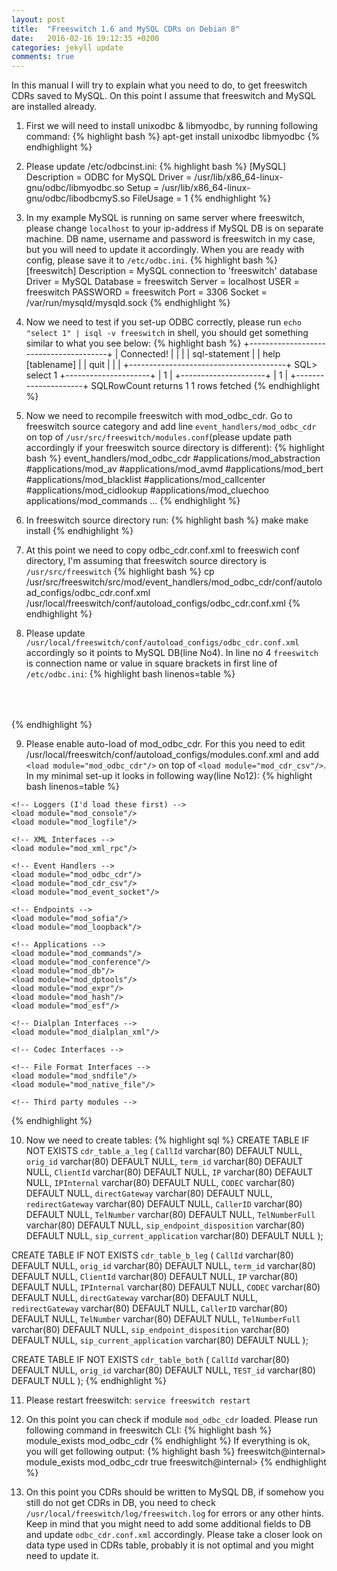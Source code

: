 ```yaml
---
layout: post
title:  "Freeswitch 1.6 and MySQL CDRs on Debian 8"
date:   2016-02-16 19:12:35 +0200
categories: jekyll update
comments: true
---
```

In this manual I will try to explain what you need to do, to get freeswitch CDRs saved to MySQL. On this point I assume that freeswitch and MySQL are installed already.

1) First we will need to install unixodbc & libmyodbc, by running following command:
{% highlight bash %}
apt-get install unixodbc libmyodbc
{% endhighlight %}

2) Please update /etc/odbcinst.ini:
{% highlight bash %}
[MySQL]
Description = ODBC for MySQL
Driver = /usr/lib/x86_64-linux-gnu/odbc/libmyodbc.so
Setup = /usr/lib/x86_64-linux-gnu/odbc/libodbcmyS.so
FileUsage = 1
{% endhighlight %}

3) In my example MySQL is running on same server where freeswitch, please change `localhost` to your ip-address if MySQL DB is on separate machine. DB name, username and password is freeswitch in my case, but you will need to update it accordingly. When you are ready with config, please save it to `/etc/odbc.ini`.
{% highlight bash %}
[freeswitch]
Description           = MySQL connection to 'freeswitch' database
Driver                = MySQL
Database              = freeswitch
Server                = localhost
USER                  = freeswitch
PASSWORD              = freeswitch
Port                  = 3306
Socket                = /var/run/mysqld/mysqld.sock
{% endhighlight %}

4) Now we need to test if you set-up ODBC correctly, please run `echo "select 1" | isql -v freeswitch` in shell, you should get something similar to what you see below:
{% highlight bash %}
+---------------------------------------+
| Connected!                            |
|                                       |
| sql-statement                         |
| help [tablename]                      |
| quit                                  |
|                                       |
+---------------------------------------+
SQL> select 1
+---------------------+
| 1                   |
+---------------------+
| 1                   |
+---------------------+
SQLRowCount returns 1
1 rows fetched
{% endhighlight %}

5) Now we need to recompile freeswitch with mod_odbc_cdr. Go to freeswitch source category and add line `event_handlers/mod_odbc_cdr` on top 
of `/usr/src/freeswitch/modules.conf`(please update path accordingly if your freeswitch source directory is different):
{% highlight bash %}
event_handlers/mod_odbc_cdr
#applications/mod_abstraction
#applications/mod_av
#applications/mod_avmd
#applications/mod_bert
#applications/mod_blacklist
#applications/mod_callcenter
#applications/mod_cidlookup
#applications/mod_cluechoo
applications/mod_commands
...
{% endhighlight %}

6) In freeswitch source directory run: 
{% highlight bash %}
make
make install
{% endhighlight %}

7) At this point we need to copy odbc_cdr.conf.xml to freeswich conf directory, I'm assuming that freeswitch source directory is `/usr/src/freeswitch`
{% highlight bash %}
cp /usr/src/freeswitch/src/mod/event_handlers/mod_odbc_cdr/conf/autoload_configs/odbc_cdr.conf.xml /usr/local/freeswitch/conf/autoload_configs/odbc_cdr.conf.xml
{% endhighlight %}

8) Please update `/usr/local/freeswitch/conf/autoload_configs/odbc_cdr.conf.xml` accordingly so it points to MySQL DB(line No4). In line no 4 `freeswitch` is connection name or value in square brackets in first line of `/etc/odbc.ini`:
{% highlight bash linenos=table %}
<configuration name="odbc_cdr.conf" description="ODBC CDR Configuration">
  <settings>
    <!-- <param name="odbc-dsn" value="database:username:password"/> -->
	<param name="odbc-dsn" value="odbc://freeswitch"/>
        <!-- global value can be "a-leg", "b-leg", "both" (default is "both") -->
        <param name="log-leg" value="both"/>
    <!-- value can be "always", "never", "on-db-fail" -->
    <param name="write-csv" value="on-db-fail"/>
        <!-- location to store csv copy of CDR -->
    <param name="csv-path" value="/usr/local/freeswitch/log/odbc_cdr"/>
    <!-- if "csv-path-on-fail" is set, failed INSERTs will be placed here as CSV files otherwise they will be placed in "csv-path" -->
    <param name="csv-path-on-fail" value="/usr/local/freeswitch/log/odbc_cdr/failed"/>
    <!-- dump SQL statement after leg ends -->
        <param name="debug-sql" value="true"/>
  </settings>
  <tables>
        <!-- only a-legs will be inserted into this table -->
    <table name="cdr_table_a_leg" log-leg="a-leg">
      <field name="CallId" chan-var-name="call_uuid"/>
      <field name="orig_id" chan-var-name="uuid"/>
      <field name="term_id" chan-var-name="sip_call_id"/>
      <field name="ClientId" chan-var-name="uuid"/>
      <field name="IP" chan-var-name="sip_network_ip"/>
      <field name="IPInternal" chan-var-name="sip_via_host"/>
      <field name="CODEC" chan-var-name="read_codec"/>
      <field name="directGateway" chan-var-name="sip_req_host"/>
      <field name="redirectGateway" chan-var-name="sip_redirect_contact_host_0"/>
      <field name="CallerID" chan-var-name="sip_from_user"/>
      <field name="TelNumber" chan-var-name="sip_req_user"/>
      <field name="TelNumberFull" chan-var-name="sip_to_user"/>
      <field name="sip_endpoint_disposition" chan-var-name="endpoint_disposition"/>
      <field name="sip_current_application" chan-var-name="current_application"/>
    </table>
        <!-- only b-legs will be inserted into this table -->
    <table name="cdr_table_b_leg" log-leg="b-leg">
      <field name="CallId" chan-var-name="call_uuid"/>
      <field name="orig_id" chan-var-name="uuid"/>
      <field name="term_id" chan-var-name="sip_call_id"/>
      <field name="ClientId" chan-var-name="uuid"/>
      <field name="IP" chan-var-name="sip_network_ip"/>
      <field name="IPInternal" chan-var-name="sip_via_host"/>
      <field name="CODEC" chan-var-name="read_codec"/>
      <field name="directGateway" chan-var-name="sip_req_host"/>
      <field name="redirectGateway" chan-var-name="sip_redirect_contact_host_0"/>
      <field name="CallerID" chan-var-name="sip_from_user"/>
      <field name="TelNumber" chan-var-name="sip_req_user"/>
      <field name="TelNumberFull" chan-var-name="sip_to_user"/>
      <field name="sip_endpoint_disposition" chan-var-name="endpoint_disposition"/>
      <field name="sip_current_application" chan-var-name="current_application"/>
    </table>
        <!-- both legs will be inserted into this table -->
    <table name="cdr_table_both">
      <field name="CallId" chan-var-name="uuid"/>
      <field name="orig_id" chan-var-name="Caller-Unique-ID"/>
      <field name="TEST_id" chan-var-name="sip_from_uri"/>
    </table>
  </tables>
</configuration>
{% endhighlight %}

9) Please enable auto-load of mod_odbc_cdr. For this you need to edit /usr/local/freeswitch/conf/autoload_configs/modules.conf.xml and add `<load module="mod_odbc_cdr"/>` on top of `<load module="mod_cdr_csv"/>`. In my minimal set-up it looks in following way(line No12):
{% highlight bash linenos=table %}
<configuration name="modules.conf" description="Modules">
  <modules>

    <!-- Loggers (I'd load these first) -->
    <load module="mod_console"/>
    <load module="mod_logfile"/>

    <!-- XML Interfaces -->
    <load module="mod_xml_rpc"/>

    <!-- Event Handlers -->
    <load module="mod_odbc_cdr"/>
    <load module="mod_cdr_csv"/>
    <load module="mod_event_socket"/>

    <!-- Endpoints -->
    <load module="mod_sofia"/>
    <load module="mod_loopback"/>

    <!-- Applications -->
    <load module="mod_commands"/>
    <load module="mod_conference"/>
    <load module="mod_db"/>
    <load module="mod_dptools"/>
    <load module="mod_expr"/>
    <load module="mod_hash"/>
    <load module="mod_esf"/>

    <!-- Dialplan Interfaces -->
    <load module="mod_dialplan_xml"/>

    <!-- Codec Interfaces -->

    <!-- File Format Interfaces -->
    <load module="mod_sndfile"/>
    <load module="mod_native_file"/>

    <!-- Third party modules -->

  </modules>
</configuration>
{% endhighlight %}

10) Now we need to create tables:
{% highlight sql %}
CREATE TABLE IF NOT EXISTS `cdr_table_a_leg` (
`CallId` varchar(80) DEFAULT NULL,
`orig_id` varchar(80) DEFAULT NULL,
`term_id` varchar(80) DEFAULT NULL,
`ClientId` varchar(80) DEFAULT NULL,
`IP` varchar(80) DEFAULT NULL,
`IPInternal` varchar(80) DEFAULT NULL,
`CODEC` varchar(80) DEFAULT NULL,
`directGateway` varchar(80) DEFAULT NULL,
`redirectGateway` varchar(80) DEFAULT NULL,
`CallerID` varchar(80) DEFAULT NULL,
`TelNumber` varchar(80) DEFAULT NULL,
`TelNumberFull` varchar(80) DEFAULT NULL,
`sip_endpoint_disposition` varchar(80) DEFAULT NULL,
`sip_current_application` varchar(80) DEFAULT NULL
);

CREATE TABLE IF NOT EXISTS `cdr_table_b_leg` (
`CallId` varchar(80) DEFAULT NULL,
`orig_id` varchar(80) DEFAULT NULL,
`term_id` varchar(80) DEFAULT NULL,
`ClientId` varchar(80) DEFAULT NULL,
`IP` varchar(80) DEFAULT NULL,
`IPInternal` varchar(80) DEFAULT NULL,
`CODEC` varchar(80) DEFAULT NULL,
`directGateway` varchar(80) DEFAULT NULL,
`redirectGateway` varchar(80) DEFAULT NULL,
`CallerID` varchar(80) DEFAULT NULL,
`TelNumber` varchar(80) DEFAULT NULL,
`TelNumberFull` varchar(80) DEFAULT NULL,
`sip_endpoint_disposition` varchar(80) DEFAULT NULL,
`sip_current_application` varchar(80) DEFAULT NULL
);

CREATE TABLE IF NOT EXISTS `cdr_table_both` (
`CallId` varchar(80) DEFAULT NULL,
`orig_id` varchar(80) DEFAULT NULL,
`TEST_id` varchar(80) DEFAULT NULL
);
{% endhighlight %}

11) Please restart freeswitch: `service freeswitch restart`

12) On this point you can check if module `mod_odbc_cdr` loaded. Please run following command in freeswitch CLI:
{% highlight bash %}
module_exists mod_odbc_cdr
{% endhighlight %}
If everything is ok, you will get following output:
{% highlight bash %}
freeswitch@internal> module_exists mod_odbc_cdr
true
freeswitch@internal>
{% endhighlight %}

13) On this point you CDRs should be written to MySQL DB, if somehow you still do not get CDRs in DB, you need to check `/usr/local/freeswitch/log/freeswitch.log` for errors or any other hints. 
Keep in mind that you might need to add some additional fields to DB and update `odbc_cdr.conf.xml` accordingly. Please take a closer look on data type used in 
CDRs table, probably it is not optimal and  you might need to update it.
